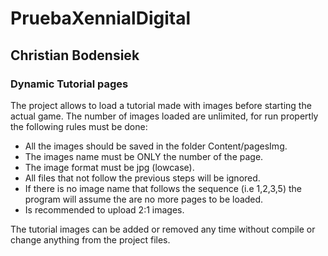 # PruebaXennialDigital

## Christian Bodensiek

### Dynamic Tutorial pages

The project allows to load a tutorial made with images before starting the actual game. The number of images loaded are unlimited, for run propertly the following rules must be done:

  - All the images should be saved in the folder Content/pagesImg.
  - The images name must be ONLY the number of the page.
  - The image format must be jpg (lowcase).
  - All files that not follow the previous steps will be ignored.
  - If there is no image name that follows the sequence (i.e 1,2,3,5) the program will assume the are no more pages to be loaded.
  - Is recommended to upload 2:1 images.

The tutorial images can be added or removed any time without compile or change anything from the project files.
